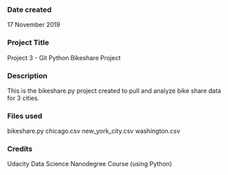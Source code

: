 ### Date created
17 November 2019

### Project Title
Project 3 - Git Python Bikeshare Project

### Description
This is the bikeshare.py project created to pull and analyze bike share data for 3 cities.

### Files used
bikeshare.py
chicago.csv
new_york_city.csv
washington.csv

### Credits
Udacity Data Science Nanodegree Course (using Python)
